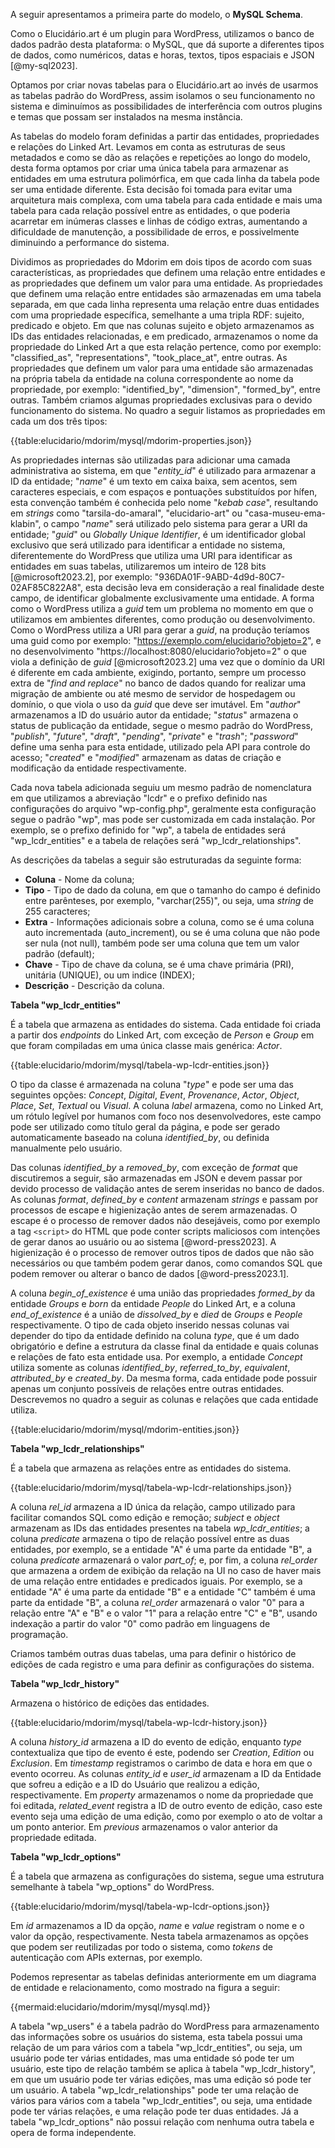 A seguir apresentamos a primeira parte do modelo, o **MySQL Schema**.

Como o Elucidário.art é um plugin para WordPress, utilizamos o banco de dados padrão desta plataforma: o MySQL, que dá suporte a diferentes tipos de dados, como numéricos, datas e horas, textos, tipos espaciais e JSON [@my-sql2023].

Optamos por criar novas tabelas para o Elucidário.art ao invés de usarmos as tabelas padrão do WordPress, assim isolamos o seu funcionamento no sistema e diminuímos as possibilidades de interferência com outros plugins e temas que possam ser instalados na mesma instância.

As tabelas do modelo foram definidas a partir das entidades, propriedades e relações do Linked Art. Levamos em conta as estruturas de seus metadados e como se dão as relações e repetições ao longo do modelo, desta forma optamos por criar uma única tabela para armazenar as entidades em uma estrutura polimórfica, em que cada linha da tabela pode ser uma entidade diferente. Esta decisão foi tomada para evitar uma arquitetura mais complexa, com uma tabela para cada entidade e mais uma tabela para cada relação possível entre as entidades, o que poderia acarretar em inúmeras classes e linhas de código extras, aumentando a dificuldade de manutenção, a possibilidade de erros, e possivelmente diminuindo a performance do sistema.

Dividimos as propriedades do Mdorim em dois tipos de acordo com suas características, as propriedades que definem uma relação entre entidades e as propriedades que definem um valor para uma entidade. As propriedades que definem uma relação entre entidades são armazenadas em uma tabela separada, em que cada linha representa uma relação entre duas entidades com uma propriedade específica, semelhante a uma tripla RDF: sujeito, predicado e objeto. Em que nas colunas sujeito e objeto armazenamos as IDs das entidades relacionadas, e em predicado, armazenamos o nome da propriedade do Linked Art a que esta relação pertence, como por exemplo: "classified_as", "representations", "took_place_at", entre outras. As propriedades que definem um valor para uma entidade são armazenadas na própria tabela da entidade na coluna correspondente ao nome da propriedade, por exemplo: "identified_by", "dimension", "formed_by", entre outras. Também criamos algumas propriedades exclusivas para o devido funcionamento do sistema. No quadro a seguir listamos as propriedades em cada um dos três tipos:

{{table:elucidario/mdorim/mysql/mdorim-properties.json}}

As propriedades internas são utilizadas para adicionar uma camada administrativa ao sistema, em que "_entity_id_" é utilizado para armazenar a ID da entidade; "_name_" é um texto em caixa baixa, sem acentos, sem caracteres especiais, e com espaços e pontuações substituídos por hífen, esta convenção também é conhecida pelo nome "_kebab case_", resultando em _strings_ como "tarsila-do-amaral", "elucidario-art" ou "casa-museu-ema-klabin", o campo "_name_" será utilizado pelo sistema para gerar a URI da entidade; "_guid_" ou _Globally Unique Identifier_, é um identificador global exclusivo que será utilizado para identificar a entidade no sistema, diferentemente do WordPress que utiliza uma URI para identificar as entidades em suas tabelas, utilizaremos um inteiro de 128 bits [@microsoft2023.2], por exemplo: "936DA01F-9ABD-4d9d-80C7-02AF85C822A8", esta decisão leva em consideração a real finalidade deste campo, de identificar globalmente exclusivamente uma entidade. A forma como o WordPress utiliza a _guid_ tem um problema no momento em que o utilizamos em ambientes diferentes, como produção ou desenvolvimento. Como o WordPress utiliza a URI para gerar a _guid_, na produção teríamos uma guid como por exemplo: "https://exemplo.com/elucidario?objeto=2", e no desenvolvimento "https://localhost:8080/elucidario?objeto=2" o que viola a definição de _guid_ [@microsoft2023.2] uma vez que o domínio da URI é diferente em cada ambiente, exigindo, portanto, sempre um processo extra de "_find and replace_" no banco de dados quando for realizar uma migração de ambiente ou até mesmo de servidor de hospedagem ou domínio, o que viola o uso da _guid_ que deve ser imutável. Em "_author_" armazenamos a ID do usuário autor da entidade; "_status_" armazena o status de publicação da entidade, segue o mesmo padrão do WordPress, "_publish_", "_future_", "_draft_", "_pending_", "_private_" e "_trash_"; "_password_" define uma senha para esta entidade, utilizado pela API para controle do acesso; "_created_" e "_modified_" armazenam as datas de criação e modificação da entidade respectivamente.

Cada nova tabela adicionada seguiu um mesmo padrão de nomenclatura em que utilizamos a abreviação "lcdr" e o prefixo definido nas configurações do arquivo "wp-config.php", geralmente esta configuração segue o padrão "wp", mas pode ser customizada em cada instalação. Por exemplo, se o prefixo definido for "wp", a tabela de entidades será "wp_lcdr_entities" e a tabela de relações será "wp_lcdr_relationships".

As descrições da tabelas a seguir são estruturadas da seguinte forma:

-   **Coluna** - Nome da coluna;
-   **Tipo** - Tipo de dado da coluna, em que o tamanho do campo é definido entre parênteses, por exemplo, "varchar(255)", ou seja, uma _string_ de 255 caracteres;
-   **Extra** - Informações adicionais sobre a coluna, como se é uma coluna auto incrementada (auto_increment), ou se é uma coluna que não pode ser nula (not null), também pode ser uma coluna que tem um valor padrão (default);
-   **Chave** - Tipo de chave da coluna, se é uma chave primária (PRI), unitária (UNIQUE), ou um indice (INDEX);
-   **Descrição** - Descrição da coluna.

**Tabela "wp_lcdr_entities"**

É a tabela que armazena as entidades do sistema. Cada entidade foi criada a partir dos _endpoints_ do Linked Art, com exceção de _Person_ e _Group_ em que foram compiladas em uma única classe mais genérica: _Actor_.

{{table:elucidario/mdorim/mysql/tabela-wp-lcdr-entities.json}}

O tipo da classe é armazenada na coluna "_type_" e pode ser uma das seguintes opções: _Concept_, _Digital_, _Event_, _Provenance_, _Actor_, _Object_, _Place_, _Set_, _Textual_ ou _Visual_. A coluna _label_ armazena, como no Linked Art, um rótulo legível por humanos com foco nos desenvolvedores, este campo pode ser utilizado como título geral da página, e pode ser gerado automaticamente baseado na coluna _identified_by_, ou definida manualmente pelo usuário.

Das colunas _identified_by_ a _removed_by_, com exceção de _format_ que discutiremos a seguir, são armazenadas em JSON e devem passar por devido processo de validação antes de serem inseridas no banco de dados. <!-- O processo de validação será feito utilizando JSON-Schema e discutiremos esse processo mais a frente neste documento. --> As colunas _format_, _defined_by_ e _content_ armazenam _strings_ e passam por processos de escape e higienização antes de serem armazenadas. O escape é o processo de remover dados não desejáveis, como por exemplo a tag `<script>` do HTML que pode conter scripts maliciosos com intenções de gerar danos ao usuário ou ao sistema [@word-press2023]. A higienização é o processo de remover outros tipos de dados que não são necessários ou que também podem gerar danos, como comandos SQL que podem remover ou alterar o banco de dados [@word-press2023.1].

A coluna _begin_of_existence_ é uma união das propriedades _formed_by_ da entidade _Groups_ e _born_ da entidade _People_ do Linked Art, e a coluna _end_of_existence_ é a união de _dissolved_by_ e _died_ de _Groups_ e _People_ respectivamente. O tipo de cada objeto inserido nessas colunas vai depender do tipo da entidade definido na coluna _type_, que é um dado obrigatório e define a estrutura da classe final da entidade e quais colunas e relações de fato esta entidade usa. Por exemplo, a entidade _Concept_ utiliza somente as colunas _identified_by_, _referred_to_by_, _equivalent_, _attributed_by_ e _created_by_. Da mesma forma, cada entidade pode possuir apenas um conjunto possíveis de relações entre outras entidades. Descrevemos no quadro a seguir as colunas e relações que cada entidade utiliza.

{{table:elucidario/mdorim/mysql/mdorim-entities.json}}

**Tabela "wp_lcdr_relationships"**

É a tabela que armazena as relações entre as entidades do sistema.

{{table:elucidario/mdorim/mysql/tabela-wp-lcdr-relationships.json}}

A coluna _rel_id_ armazena a ID única da relação, campo utilizado para facilitar comandos SQL como edição e remoção; _subject_ e _object_ armazenam as IDs das entidades presentes na tabela _wp_lcdr_entities_; a coluna _predicate_ armazena o tipo de relação possível entre as duas entidades, por exemplo, se a entidade "A" é uma parte da entidade "B", a coluna _predicate_ armazenará o valor _part_of_; e, por fim, a coluna _rel_order_ que armazena a ordem de exibição da relação na UI no caso de haver mais de uma relação entre entidades e predicados iguais. Por exemplo, se a entidade "A" é uma parte da entidade "B" e a entidade "C" também é uma parte da entidade "B", a coluna _rel_order_ armazenará o valor "0" para a relação entre "A" e "B" e o valor "1" para a relação entre "C" e "B", usando indexação a partir do valor "0" como padrão em linguagens de programação.

Criamos também outras duas tabelas, uma para definir o histórico de edições de cada registro e uma para definir as configurações do sistema.

**Tabela "wp_lcdr_history"**

Armazena o histórico de edições das entidades.

{{table:elucidario/mdorim/mysql/tabela-wp-lcdr-history.json}}

A coluna _history_id_ armazena a ID do evento de edição, enquanto _type_ contextualiza que tipo de evento é este, podendo ser _Creation_, _Edition_ ou _Exclusion_. Em _timestamp_ registramos o carimbo de data e hora em que o evento ocorreu. As colunas _entity_id_ e _user_id_ armazenam a ID da Entidade que sofreu a edição e a ID do Usuário que realizou a edição, respectivamente. Em _property_ armazenamos o nome da propriedade que foi editada, _related_event_ registra a ID de outro evento de edição, caso este evento seja uma edição de uma edição, como por exemplo o ato de voltar a um ponto anterior. Em _previous_ armazenamos o valor anterior da propriedade editada.

**Tabela "wp_lcdr_options"**

É a tabela que armazena as configurações do sistema, segue uma estrutura semelhante à tabela "wp_options" do WordPress.

{{table:elucidario/mdorim/mysql/tabela-wp-lcdr-options.json}}

Em _id_ armazenamos a ID da opção, _name_ e _value_ registram o nome e o valor da opção, respectivamente. Nesta tabela armazenamos as opções que podem ser reutilizadas por todo o sistema, como _tokens_ de autenticação com APIs externas, por exemplo.

Podemos representar as tabelas definidas anteriormente em um diagrama de entidade e relacionamento, como mostrado na figura a seguir:

{{mermaid:elucidario/mdorim/mysql/mysql.md}}

A tabela "wp_users" é a tabela padrão do WordPress para armazenamento das informações sobre os usuários do sistema, esta tabela possui uma relação de um para vários com a tabela "wp_lcdr_entities", ou seja, um usuário pode ter várias entidades, mas uma entidade só pode ter um usuário, este tipo de relação também se aplica à tabela "wp_lcdr_history", em que um usuário pode ter várias edições, mas uma edição só pode ter um usuário. A tabela "wp_lcdr_relationships" pode ter uma relação de vários para vários com a tabela "wp_lcdr_entities", ou seja, uma entidade pode ter várias relações, e uma relação pode ter duas entidades. Já a tabela "wp_lcdr_options" não possui relação com nenhuma outra tabela e opera de forma independente.

